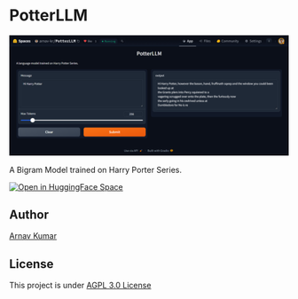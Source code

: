 <!---
title: PotterLLM
emoji: 🪄
colorFrom: yellow
colorTo: purple
sdk: gradio
sdk_version: 4.36.1
app_file: app.py
pinned: false
license: agpl-3.0
short_description: A LLM Trained on Harry Porter Series
--->

# PotterLLM

![Screenshot](/screenshot.png)

A Bigram Model trained on Harry Porter Series.

<a href="https://huggingface.co/spaces/arnav-kr/PotterLLM">
<picture>
  <source media="(prefers-color-scheme: dark)" srcset="https://huggingface.co/datasets/huggingface/badges/resolve/main/open-in-hf-spaces-xl-dark.svg">
  <img alt="Open in HuggingFace Space" src="https://huggingface.co/datasets/huggingface/badges/resolve/main/open-in-hf-spaces-xl.svg">
</picture></a>

## Author
[Arnav Kumar](https://github.com/arnav-kr)

## License
This project is under [AGPL 3.0 License](LICENSE)
